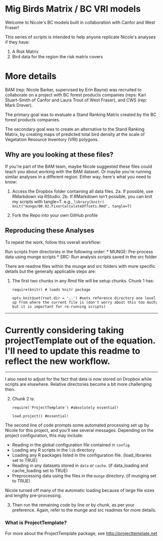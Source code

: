 # Mig Birds Matrix / BC VRI models

Welcome to Nicole's BC models built in collaboration with Canfor and West Fraser!

This series of scripts is intended to help anyone replicate Nicole's analyses if they have: 
1. A Risk Matrix
2. Bird data for the region the risk matrix covers

# More details

BAM (rep: Nicole Barker, supervised by Erin Bayne) was recruited to collaborate 
on a project with BC forest products companies (reps: Kari Stuart-Smith of Canfor 
and Laura Trout of West Fraser), and CWS (rep: Mark Drever). 

The primary goal was to evaluate a Stand Ranking Matrix created by the BC 
forest products companies. 

The secondary goal was to create an alternative to the Stand Ranking Matrix, 
by creating maps of predicted total bird density at the scale of Vegetation
Resource Inventory (VRI) polygons. 

## Why are you looking at these files? 

If you're part of the BAM team, maybe Nicole suggested these files could teach you about working with the BAM dataset. Or maybe you're running similar analyses in a different region. Either way, here's what you need to know: 

1. Access the Dropbox folder containing all data files. 
2a. If possible, use RMarkdown via RStudio.
2b. If RMarkdown isn't possible, you can knit my scripts with tangle=T. e.g., 
`library(knitr)`
`knit("munge/00.02.FixorCalculateOffsets.Rmd", tangle=T)`

3. Fork the Repo into your own GitHub profile 

## Reproducing these Analyses
To repeat the work, follow this overall workflow:

Run scripts from directories in the following order:
	  * MUNGE: Pre-process data using munge scripts	
	  * SRC: Run analysis scripts saved in the src folder 

There are readme files within the munge and src folders with more specific details but the generally applicable steps are: 
1. The first two chunks in any Rmd file will be setup chunks. Chunk 1 has:

	`require(knitr) # loads knitr package`
	
	`opts_knit$set(root.dir = '..') #sets reference directory one level up from where the current file is (don't worry about this too much; but it is important for re-running scripts)`

-----------
# Currently considering taking projectTemplate out of the equation. I'll need to update this readme to reflect the new workflow. 
-----------

I also need to adjust for the fact that data is now stored on Dropbox while scripts are elsewhere. Relative directories become a bit more challenging then. 


2. Chunk 2 is:

    `require('ProjectTemplate') #absolutely essential!`

    `load.project() #essential!`

The second line of code prompts some automated processing set up by Nicole for this project, and you'll see several messages. Depending on the project configuration, this may include: 

* Reading in the global configuration file contained in `config`.
* Loading any R scripts in the `lib` directory
* Loading any R packages listed in the configuration file. (load_libraries set to TRUE)
* Reading in any datasets stored in `data` or `cache`.  (if data_loading and cache_loading set to TRUE)
* Preprocessing data using the files in the `munge` directory. (if munging set to TRUE)

Nicole turned off many of the automatic loading because of large file sizes and lengthy pre-processing. 

3. Then run the remaining code by line or by chunk, as per your preference. Again, refer to the munge and src readmes for more details. 


### What is ProjectTemplate?
For more about the ProjectTemplate package, see http://projecttemplate.net
